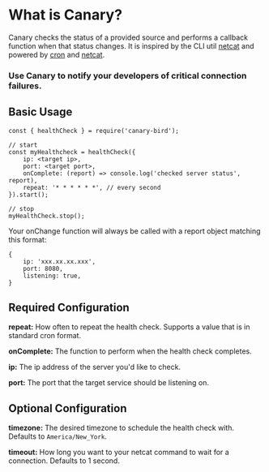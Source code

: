 # What is Canary?
Canary checks the status of a provided source and performs a callback
function when that status changes. It is inspired by the CLI util
[netcat](https://en.wikipedia.org/wiki/Netcat) and powered by
[cron](https://www.npmjs.com/package/cron) and
[netcat](https://www.npmjs.com/package/netcat).

### Use Canary to notify your developers of critical connection failures.

## Basic Usage
```
const { healthCheck } = require('canary-bird');

// start
const myHealthcheck = healthCheck({
    ip: <target ip>,
    port: <target port>,
    onComplete: (report) => console.log('checked server status', report),
    repeat: '* * * * * *', // every second
}).start();

// stop
myHealthCheck.stop();
```

Your onChange function will always be called with a report object
matching this format:
```
{
    ip: 'xxx.xx.xx.xxx',
    port: 8080,
    listening: true,
}
```


## Required Configuration
**repeat:** How often to repeat the health check. Supports a value that
is in standard cron format.

**onComplete:** The function to perform when the health check completes.

**ip:** The ip address of the server you'd like to check.

**port:** The port that the target service should be listening on.

## Optional Configuration

**timezone:** The desired timezone to schedule the health check with.
Defaults to `America/New_York`.

**timeout:** How long you want to your netcat command to wait for a
connection. Defaults to 1 second.
